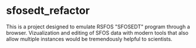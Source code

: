 sfosedt_refactor
================

This is a project designed to emulate RSFOS "SFOSEDT" program through a browser. Vizualization and editing of SFOS
data with modern tools that also allow multiple instances would be tremendously helpful to scientists.
